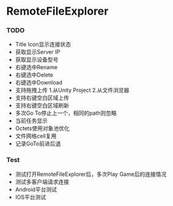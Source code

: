 # RemoteFileExplorer

### TODO
* Title Icon显示连接状态
* 获取显示Server IP
* 获取显示设备型号
* 右键选中Rename
* 右键选中Delete
* 右键选中Download
* 支持拖拽上传 1.从Unity Project 2.从文件浏览器
* 支持右键空白区域上传
* 支持右键空白区域刷新
* 多次Go To停止上一个，相同的path则忽略
* 当前任务显示
* Octets使用对象池优化
* 文件网格cell复用
* 记录GoTo前进后退

### Test
* 测试打开RemoteFileExplorer后，多次Play Game后的连接情况
* 测试多客户端请求连接
* Android平台测试
* IOS平台测试